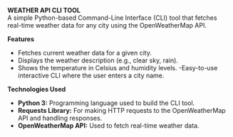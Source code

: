 
**WEATHER API CLI TOOL**  <br>
A simple Python-based Command-Line Interface (CLI) tool that fetches real-time weather data for any city using the OpenWeatherMap API.



**Features**

- Fetches current weather data for a given city.
- Displays the weather description (e.g., clear sky, rain).
- Shows the temperature in Celsius and humidity levels.
 -Easy-to-use interactive CLI where the user enters a city name.


**Technologies Used**

- **Python 3:** Programming language used to build the CLI tool.
- **Requests Library:** For making HTTP requests to the OpenWeatherMap API and handling responses.
- **OpenWeatherMap API:** Used to fetch real-time weather data.
